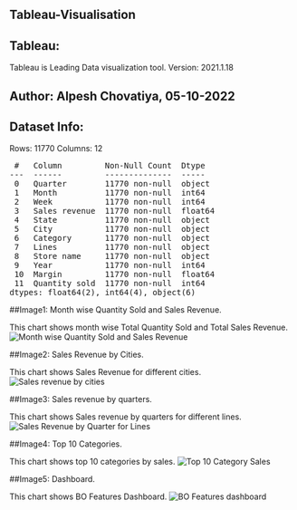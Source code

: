 ## Tableau-Visualisation
## Tableau:
Tableau is Leading Data visualization tool.
Version: 2021.1.18
## Author: Alpesh Chovatiya, 05-10-2022
## Dataset Info:
Rows: 11770
Columns: 12

<pre>
 #   Column         Non-Null Count  Dtype  
---  ------         --------------  -----  
 0   Quarter        11770 non-null  object
 1   Month          11770 non-null  int64  
 2   Week           11770 non-null  int64  
 3   Sales revenue  11770 non-null  float64
 4   State          11770 non-null  object 
 5   City           11770 non-null  object 
 6   Category       11770 non-null  object 
 7   Lines          11770 non-null  object 
 8   Store name     11770 non-null  object 
 9   Year           11770 non-null  int64  
 10  Margin         11770 non-null  float64
 11  Quantity sold  11770 non-null  int64  
dtypes: float64(2), int64(4), object(6)
</pre>
##Image1: Month wise Quantity Sold and Sales Revenue. 

This chart shows month wise Total Quantity Sold and Total Sales Revenue.
![Month wise Quantity Sold and Sales Revenue](https://user-images.githubusercontent.com/114546267/194349949-bdd996cf-a999-4150-bf58-f18846ad8caa.png)

##Image2: Sales Revenue by Cities. 

This chart shows Sales Revenue for different cities.
![Sales revenue by cities](https://user-images.githubusercontent.com/114546267/194210091-f520ecdb-efd3-4970-9cea-7f1bf9ee9e16.png)

##Image3: Sales revenue by quarters. 

This chart shows Sales revenue by quarters for different lines.
![Sales Revenue by Quarter for Lines](https://user-images.githubusercontent.com/114546267/194210203-d0149636-223a-40b4-8e4a-779e27d63d5a.png)

##Image4: Top 10 Categories. 

This chart shows top 10 categories by sales.
![Top 10 Category Sales](https://user-images.githubusercontent.com/114546267/194210256-65a2b481-1864-47d8-aad4-dd44fde92138.png)

##Image5: Dashboard. 

This chart shows BO Features Dashboard.
![BO Features dashboard](https://user-images.githubusercontent.com/114546267/194210314-265795b4-4598-4b24-8e29-077955ab6e9f.png)

